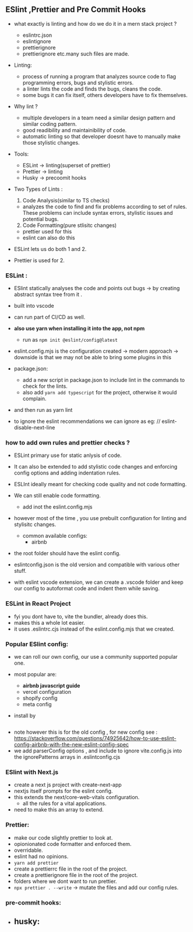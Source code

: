 ## ESlint ,Prettier and Pre Commit Hooks

- what exactly is linting and how do we do it in a mern stack project ?

  - eslintrc.json
  - eslintignore
  - prettierignore
  - prettierignore
    etc.many such files are made.

- Linting:

  - process of running a program that analyzes source code to flag programming errors, bugs and stylistic errors.
  - a linter lints the code and finds the bugs, cleans the code.
  - some bugs it can fix itself, others developers have to fix themselves.

- Why lint ?

  - multiple developers in a team need a similar design pattern and similar coding pattern.
  - good readibility and maintainibility of code.
  - automatic linting so that developer doesnt have to manually make those stylistic changes.

- Tools:

  - ESLint -> linting(superset of prettier)
  - Prettier -> linting
  - Husky -> precoomit hooks

- Two Types of Lints :

  1. Code Analysis(similar to TS checks)

  - analyzes the code to find and fix problems according to set of rules. These problems can include syntax errors, stylistic issues and potential bugs.

  2. Code Formatting(pure stlisitc changes)

  - prettier used for this
  - eslint can also do this

- ESLint lets us do both 1 and 2.
- Prettier is used for 2.

### ESLint :

- ESlint statically analyses the code and points out bugs -> by creating abstract syntax tree from it .
- built into vscode
- can run part of CI/CD as well.

- **also use yarn when installing it into the app, not npm**

  - run as `npm init @eslint/config@latest`

- eslint.config.mjs is the configuration created -> modern approach -> downside is that we may not be able to bring some plugins in this

- package.json:

  - add a new script in package.json to include lint in the commands to check for the lints.
  - also add `yarn add typescript` for the project, otherwise it would complain.

- and then run as yarn lint

- to ignore the eslint recommendations we can ignore as
  eg:
  // eslint-disable-next-line

### how to add own rules and prettier checks ?

- ESLint primary use for static anlysis of code.
- It can also be extended to add stylistic code changes and enforcing config options and adding indentation rules.

- ESLInt ideally meant for checking code quality and not code formatting.
- We can still enable code formatting.

  - add inot the eslint.config.mjs

- however most of the time , you use prebuilt configuration for linting and stylisitc changes.

  - common available configs:
    - airbnb

- the root folder should have the eslint config.
- eslintconfig.json is the old version and compatible with various other stuff.
- with eslint vscode extension, we can create a .vscode folder and keep our config to autoformat code and indent them while saving.

### ESLint in React Project

- fyi you dont have to, vite the bundler, already does this.
- makes this a whole lot easier.
- it uses .eslintrc.cjs instead of the eslint.config.mjs that we created.

### Popular ESlint config:

- we can roll our own config, our use a community supported popular one.
- most popular are:

  - **airbnb javascript guide**
  - vercel configuration
  - shopify config
  - meta config

- install by

```yarn add eslint-config-airbnb eslint-config-airbnb-typescript @typescript-eslint/dot-notation eslint-plugin-jsx-a11y eslint-plugin-react eslint-plugin-import

```

- note however this is for the old config , for new config see :
  https://stackoverflow.com/questions/74925642/how-to-use-eslint-config-airbnb-with-the-new-eslint-config-spec
- we add parserConfig options , and include to ignore vite.config.js into the ignorePatterns arrays in .eslintconfig.cjs

### ESlint with Next.js

- create a next js project with create-next-app
- nextjs itself prompts for the eslint config.
- this extends the next/core-web-vitals configuration.
  - all the rules for a vital applications.
- need to make this an array to extend.

### Prettier:

- make our code slightly prettier to look at.
- opionionated code formatter and enforced them.
- overridable.
- eslint had no opinions.
- `yarn add prettier`
- create a prettierrc file in the root of the project.
- create a prettierignore file in the root of the project.
- folders where we dont want to run prettier.
- `npx prettier . --write` -> mutate the files and add our config rules.

### pre-commit hooks:

- ## husky:
